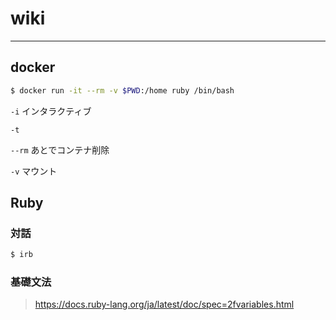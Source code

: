 # wiki

---

## docker

```bash
$ docker run -it --rm -v $PWD:/home ruby /bin/bash
```

`-i` インタラクティブ

`-t`

`--rm` あとでコンテナ削除

`-v` マウント

## Ruby

### 対話

```bash
$ irb
```

### 基礎文法

> https://docs.ruby-lang.org/ja/latest/doc/spec=2fvariables.html
